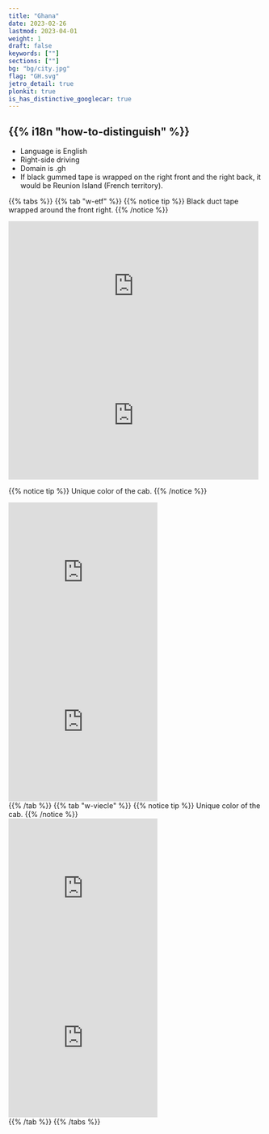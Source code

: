 ```yaml
---
title: "Ghana"
date: 2023-02-26
lastmod: 2023-04-01
weight: 1
draft: false
keywords: [""]
sections: [""]
bg: "bg/city.jpg"
flag: "GH.svg"
jetro_detail: true
plonkit: true
is_has_distinctive_googlecar: true
---
```


<div class="main-desciption country-description">
    <h2 class="section-title">{{% i18n "how-to-distinguish" %}}</h2>
    <ul class="rule-list">
        <li>Language is English</li>
        <li><span class="quiz">Right-side</span> driving</li>
        <li>Domain is <span class="quiz">.gh</span></li>
        <li>If <span class="quiz">black gummed tape is wrapped</span> on the right front and the right back, it would be Reunion Island (French territory).</li>
    </ul>
</div>

{{% tabs  %}}
{{% tab "w-etf" %}}
{{% notice tip %}}
<span class="quiz">Black duct tape wrapped around the front right</span>.
{{% /notice %}}
<div class="googlemap-if">
<iframe src="https://www.google.com/maps/embed?pb=!4v1681665960722!6m8!1m7!1sUISYMWVFR72G953lSkdRPA!2m2!1d8.35099525755042!2d-2.136184461486237!3f4.601655300198786!4f-89!5f0.4000000000000002" width="495" height="255" style="border:0;" allowfullscreen="" loading="lazy" referrerpolicy="no-referrer-when-downgrade"></iframe>
<iframe src="https://www.google.com/maps/embed?pb=!4v1681665981309!6m8!1m7!1shaITls7uxrh3qVzZh0K-vw!2m2!1d6.622455959978123!2d0.4687056585658413!3f190.94845211908063!4f-89!5f0.7820865974627469" width="495" height="255" style="border:0;" allowfullscreen="" loading="lazy" referrerpolicy="no-referrer-when-downgrade"></iframe>
</div>

{{% notice tip %}}
Unique color of the cab.
{{% /notice %}}
<div class="googlemap-if">
<iframe src="https://www.google.com/maps/embed?pb=!4v1681666113868!6m8!1m7!1sK-PSgzwQIN-J2G849BGrtw!2m2!1d6.622970271909867!2d0.468224269665873!3f314.75423976509046!4f-14.55464626930626!5f2.796118802699555" width="295" height="295" style="border:0;" allowfullscreen="" loading="lazy" referrerpolicy="no-referrer-when-downgrade"></iframe>
<iframe src="https://www.google.com/maps/embed?pb=!4v1681666570541!6m8!1m7!1sa1Otndu0bdXnTiycKottgg!2m2!1d5.667500594797818!2d-0.2085374331321987!3f329.64699623682185!4f-30.32426138680553!5f1.5353860270016688" width="295" height="295" style="border:0;" allowfullscreen="" loading="lazy" referrerpolicy="no-referrer-when-downgrade"></iframe>
</div>
{{% /tab %}}
{{% tab "w-viecle" %}}
{{% notice tip %}}
Unique color of the cab.
{{% /notice %}}
<div class="googlemap-if">
<iframe src="https://www.google.com/maps/embed?pb=!4v1681666201990!6m8!1m7!1s0PySAhagHJmpd_odmIB2sQ!2m2!1d5.613260567372168!2d-0.1899246145681508!3f200.86865644773536!4f-6.427197233007831!5f3.325193203789971" width="295" height="295" style="border:0;" allowfullscreen="" loading="lazy" referrerpolicy="no-referrer-when-downgrade"></iframe>
<iframe src="https://www.google.com/maps/embed?pb=!4v1681666174380!6m8!1m7!1s3JVfKT1FhkpfejQXYlClHQ!2m2!1d5.615006024678369!2d-0.1910441047751256!3f251.94097163297292!4f-30.137321628737517!5f1.4059493736242406" width="295" height="295" style="border:0;" allowfullscreen="" loading="lazy" referrerpolicy="no-referrer-when-downgrade"></iframe>
</div>
{{% /tab %}}
{{% /tabs %}}
